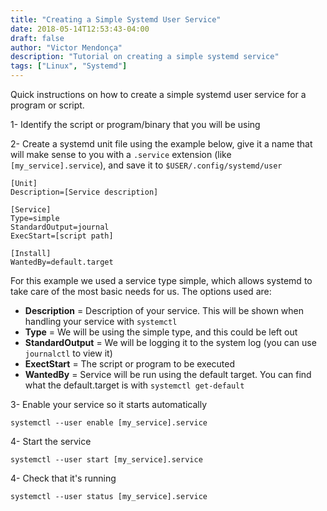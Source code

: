 ```yaml
---
title: "Creating a Simple Systemd User Service"
date: 2018-05-14T12:53:43-04:00
draft: false
author: "Victor Mendonça"
description: "Tutorial on creating a simple systemd service"
tags: ["Linux", "Systemd"]
---
```


Quick instructions on how to create a simple systemd user service for a program or script.

1- Identify the script or program/binary that you will be using

2- Create a systemd unit file using the example below, give it a name that will make sense to you with a `.service` extension (like `[my_service].service`), and save it to `$USER/.config/systemd/user`

```
[Unit]
Description=[Service description]

[Service]
Type=simple
StandardOutput=journal
ExecStart=[script path]

[Install]
WantedBy=default.target
```

For this example we used a service type simple, which allows systemd to take care of the most basic needs for us. The options used are:

* **Description** = Description of your service. This will be shown when handling your service with `systemctl`
* **Type** = We will be using the simple type, and this could be left out
* **StandardOutput** = We will be logging it to the system log (you can use `journalctl` to view it)
* **ExectStart** = The script or program to be executed
* **WantedBy** = Service will be run using the default target. You can find what the default.target is with `systemctl get-default`

3- Enable your service so it starts automatically

```
systemctl --user enable [my_service].service
```

4- Start the service

```
systemctl --user start [my_service].service
```

4- Check that it's running

```
systemctl --user status [my_service].service
```
